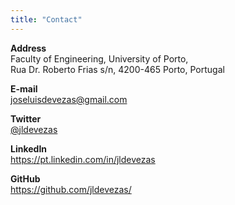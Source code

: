 ```yaml
---
title: "Contact"
---
```


**Address**  
Faculty of Engineering, University of Porto,  
Rua Dr. Roberto Frias s/n, 4200-465 Porto, Portugal

**E-mail**  
joseluisdevezas@gmail.com

**Twitter**  
[@jldevezas](https://twitter.com/jldevezas)

**LinkedIn**  
https://pt.linkedin.com/in/jldevezas

**GitHub**  
https://github.com/jldevezas/